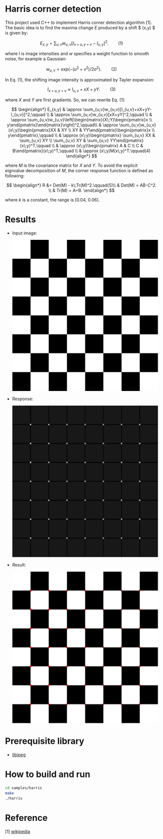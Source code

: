 # Harris corner detection

This project used C++ to implement Harris corner detection algorithm [1]. The basic idea is to find the maxima change $E$ produced by a shift $ (x,y) $ is given by:

$$ E_{x,y} = \sum_{u,v}w_{u,v}[I_{x+u,y+v}-I_{u,y}]^2.\qquad(1)$$

where $I$ is image intensities and $w$ specifies a weight function to smooth noise, for example a Gaussian:

$$ w_{u,v} = exp(-(u^2+v^2)/2\sigma^2).\qquad(2) $$

In Eq. (1), the shifting image intensity is approximated by Tayler expansion:

$$ I_{x+u,y+v} \approx I_{u,v}+xX+yY.\qquad(3) $$

where $X$ and $Y$ are first gradients. So, we can rewrite Eq. (1):

$$ \begin{align*} 
    E_{x,y} & \approx \sum_{u,v}w_{u,v}[I_{u,v}+xX+yY-I_{u,v}]^2,\qquad \\
    & \approx \sum_{u,v}w_{u,v}[xX+yY]^2,\qquad \\ 
    & \approx \sum_{u,v}w_{u,v}\left[\begin{matrix}(X\;Y)\begin{pmatrix}x \\ y\end{pmatrix}\end{matrix}\right]^2,\qquad\\
    & \approx \sum_{u,v}w_{u,v}(x\;y)\begin{pmatrix}XX & XY \\ XY & YY\end{pmatrix}\begin{pmatrix}x \\ y\end{pmatrix},\qquad \\
    & \approx (x\;y)\begin{pmatrix} \sum_{u,v} XX & \sum_{u,v} XY \\ \sum_{u,v} XY & \sum_{u,v} YY\end{pmatrix}(x\;y)^T,\qquad \\
    & \approx (x\;y)\begin{pmatrix} A & C \\ C & B\end{pmatrix}(x\;y)^T,\qquad \\
    & \approx (x\;y)M(x\;y)^T.\qquad(4)
\end{align*} $$

where $M$ is the covariance matrix for $X$ and $Y$. To avoid the explicit eignvalue decomposition of $M$, the corner response function is defined as following:

$$ \begin{align*} 
    R &= Det(M) - k\;Tr(M)^2.\qquad(5)\\
      & Det(M) = AB-C^2. \\
      & Tr(M) = A+B.
\end{align*} $$

where $k$ is a constant, the range is [0.04, 0.06].

# Results
* Input image:

    ![Input image](images/chessboard.jpg)

* Response:

    ![Response image](samples/harris/harris_response.jpg)

* Result:

    ![Result image](samples/harris/result.jpg)

# Prerequisite library
* [libjpeg](https://libjpeg.sourceforge.net/)

# How to build and run
```bash
cd samples/harris
make
./harris
```

# Reference

[1] [wikipedia](https://en.wikipedia.org/wiki/Harris_corner_detector)